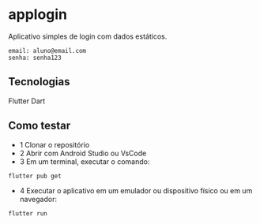 # applogin
Aplicativo simples de login com dados estáticos.
```
email: aluno@email.com
senha: senha123
```
## Tecnologias
Flutter
Dart

## Como testar
- 1 Clonar o repositório
- 2 Abrir com Android Studio ou VsCode
- 3 Em um terminal, executar o comando:
```bash
flutter pub get
```
- 4 Executar o aplicativo em um emulador ou dispositivo físico ou em um navegador:
```bash
flutter run
```
